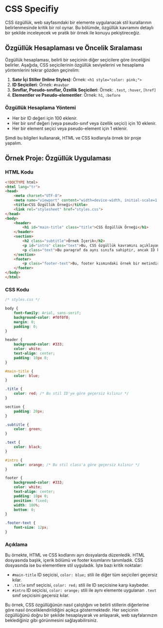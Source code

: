 # CSS Specifiy

CSS özgüllük, web sayfasındaki bir elemente uygulanacak stil kurallarının belirlenmesinde kritik bir rol oynar. Bu bölümde, özgüllük kavramını detaylı bir şekilde inceleyecek ve pratik bir örnek ile konuyu pekiştireceğiz.

## Özgüllük Hesaplaması ve Öncelik Sıralaması

Özgüllük hesaplaması, belirli bir seçicinin diğer seçicilere göre önceliğini belirler. Aşağıda, CSS seçicilerinin özgüllük seviyelerini ve hesaplama yöntemlerini tekrar gözden geçirelim:

1. **Satır İçi Stiller (Inline Styles)**: Örnek: `<h1 style="color: pink;">`
2. **ID Seçicileri**: Örnek: `#navbar`
3. **Sınıflar, Pseudo-sınıflar, Özellik Seçicileri**: Örnek: `.test`, `:hover`, `[href]`
4. **Elementler ve Pseudo-elementler**: Örnek: `h1`, `:before`

### Özgüllük Hesaplama Yöntemi

- Her bir ID değeri için 100 eklenir.
- Her bir sınıf değeri (veya pseudo-sınıf veya özellik seçici) için 10 eklenir.
- Her bir element seçici veya pseudo-element için 1 eklenir.

Şimdi bu bilgileri kullanarak, HTML ve CSS kodlarıyla örnek bir proje yapalım.

## Örnek Proje: Özgüllük Uygulaması

### HTML Kodu

```html
<!DOCTYPE html>
<html lang="tr">
<head>
    <meta charset="UTF-8">
    <meta name="viewport" content="width=device-width, initial-scale=1.0">
    <title>CSS Özgüllük Örneği</title>
    <link rel="stylesheet" href="styles.css">
</head>
<body>
    <header>
        <h1 id="main-title" class="title">CSS Özgüllük Örneği</h1>
    </header>
    <section>
        <h2 class="subtitle">Örnek İçerik</h2>
        <p id="intro" class="text">Bu, CSS özgüllük kavramını açıklayan örnek bir paragraftır.</p>
        <p class="text">Bu paragraf da aynı sınıfa sahiptir, ancak ID kullanımı ile farklı bir stil uygulanabilir.</p>
    </section>
    <footer>
        <p class="footer-text">Bu, footer kısmındaki örnek bir metindir.</p>
    </footer>
</body>
</html>
```

### CSS Kodu

```css
/* styles.css */

body {
    font-family: Arial, sans-serif;
    background-color: #f0f0f0;
    margin: 0;
    padding: 0;
}

header {
    background-color: #333;
    color: white;
    text-align: center;
    padding: 10px 0;
}

#main-title {
    color: blue;
}

.title {
    color: red; /* Bu stil ID'ye göre geçersiz kılınır */
}

section {
    padding: 20px;
}

.subtitle {
    color: green;
}

.text {
    color: black;
}

#intro {
    color: orange; /* Bu stil class'a göre geçersiz kılınır */
}

footer {
    background-color: #333;
    color: white;
    text-align: center;
    padding: 10px 0;
    position: fixed;
    width: 100%;
    bottom: 0;
}

.footer-text {
    font-size: 12px;
}
```

### Açıklama

Bu örnekte, HTML ve CSS kodlarını ayrı dosyalarda düzenledik. HTML dosyasında başlık, içerik bölümü ve footer kısımlarını tanımladık. CSS dosyasında ise bu elementlere stil uyguladık. İşte bazı kritik noktalar:

- `#main-title` ID seçicisi, `color: blue;` stili ile diğer tüm seçicileri geçersiz kılar.
- `.title` sınıf seçicisi, `color: red;` stili ile ID seçicisine karşı kaybeder.
- `#intro` ID seçicisi, `color: orange;` stili ile aynı elemente uygulanan `.text` sınıf seçicisini geçersiz kılar.

Bu örnek, CSS özgüllüğünün nasıl çalıştığını ve belirli stillerin diğerlerine göre nasıl önceliklendirildiğini açıkça göstermektedir. Her seçicinin özgüllüğünü doğru bir şekilde hesaplayarak ve anlayarak, web sayfalarınızın beklediğiniz gibi görünmesini sağlayabilirsiniz.